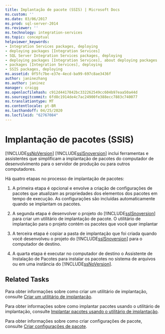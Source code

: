 ```yaml
---
title: Implantação de pacote (SSIS) | Microsoft Docs
ms.custom: ''
ms.date: 03/06/2017
ms.prod: sql-server-2014
ms.reviewer: ''
ms.technology: integration-services
ms.topic: conceptual
helpviewer_keywords:
- Integration Services packages, deploying
- deploying packages [Integration Services]
- SQL Server Integration Services packages, deploying
- deploying packages [Integration Services], about deploying packages
- packages [Integration Services], deploying
- SSIS packages, deploying
ms.assetid: 0f5fc7be-e37e-4ecd-ba99-697c8ae3436f
author: janinezhang
ms.author: janinez
manager: craigg
ms.openlocfilehash: c912d4417842bc332262549cc604b97eaa50a44d
ms.sourcegitcommit: 6fd8c1914de4c7ac24900fe388ecc7883c740077
ms.translationtype: MT
ms.contentlocale: pt-BR
ms.lasthandoff: 04/25/2020
ms.locfileid: "62767084"
---
```

# <a name="package-deployment-ssis"></a>Implantação de pacotes (SSIS)
  [!INCLUDE[ssNoVersion](../../includes/ssnoversion-md.md)] [!INCLUDE[ssISnoversion](../../includes/ssisnoversion-md.md)] inclui ferramentas e assistentes que simplificam a implantação de pacotes do computador de desenvolvimento para o servidor de produção ou para outros computadores.  
  
 Há quatro etapas no processo de implantação de pacotes:  
  
1.  A primeira etapa é opcional e envolve a criação de configurações de pacotes que atualizam as propriedades dos elementos dos pacotes em tempo de execução. As configurações são incluídas automaticamente quando se implantam os pacotes.  
  
2.  A segunda etapa é desenvolver o projeto do [!INCLUDE[ssISnoversion](../../includes/ssisnoversion-md.md)] para criar um utilitário de implantação de pacote. O utilitário de implantação para o projeto contém os pacotes que você quer implantar  
  
3.  A terceira etapa é copiar a pasta de implantação que foi criada quando você desenvolveu o projeto do [!INCLUDE[ssISnoversion](../../includes/ssisnoversion-md.md)] para o computador de destino.  
  
4.  A quarta etapa é executar no computador de destino o Assistente de Instalação de Pacotes para instalar os pacotes no sistema de arquivos ou em uma instância do [!INCLUDE[ssNoVersion](../../includes/ssnoversion-md.md)].  
  
## <a name="related-tasks"></a>Related Tasks  
 Para obter informações sobre como criar um utilitário de implantação, consulte [Criar um utilitário de implantação](../create-a-deployment-utility.md).  
  
 Para obter informações sobre como implantar pacotes usando o utilitário de implantação, consulte [Implantar pacotes usando o utilitário de implantação](../deploy-packages-by-using-the-deployment-utility.md).  
  
 Para obter informações sobre como criar configurações de pacote, consulte [Criar configurações de pacote](../create-package-configurations.md).  
  
  

